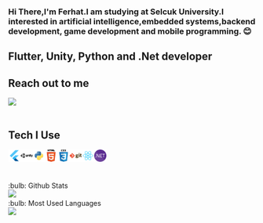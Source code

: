 ### Hi There,I'm Ferhat.I am studying at Selcuk University.I interested in artificial intelligence,embedded systems,backend development, game development and mobile programming. :blush:


## Flutter, Unity, Python and .Net  developer


## Reach out to me
[<img  width="22" src="https://unpkg.com/simple-icons@v6/icons/linkedin.svg" align="left" />][Linkedin]


[Linkedin]: https://www.linkedin.com/in/ferhat-altunok-16b8b620b/
<br/>
<br/>
 

## Tech I Use

<img src="https://raw.githubusercontent.com/github/explore/80688e429a7d4ef2fca1e82350fe8e3517d3494d/topics/flutter/flutter.png" width=25 height=25 align=left>
<img src="https://raw.githubusercontent.com/github/explore/80688e429a7d4ef2fca1e82350fe8e3517d3494d/topics/unity/unity.png" width=25 height=25 align=left>
<img src="https://raw.githubusercontent.com/github/explore/80688e429a7d4ef2fca1e82350fe8e3517d3494d/topics/python/python.png" width=25 height=25 align=left>
<img src="https://raw.githubusercontent.com/github/explore/80688e429a7d4ef2fca1e82350fe8e3517d3494d/topics/html/html.png" width=25 height=25 align=left>
<img src="https://raw.githubusercontent.com/github/explore/80688e429a7d4ef2fca1e82350fe8e3517d3494d/topics/css/css.png" width=25 height=25 align=left>
<img src="https://raw.githubusercontent.com/github/explore/80688e429a7d4ef2fca1e82350fe8e3517d3494d/topics/git/git.png" width=25 height=25 align=left>
<img src="https://raw.githubusercontent.com/github/explore/80688e429a7d4ef2fca1e82350fe8e3517d3494d/topics/react/react.png" width=25 height=25 align=left>
<img src="https://raw.githubusercontent.com/github/explore/80688e429a7d4ef2fca1e82350fe8e3517d3494d/topics/dotnet/dotnet.png" width=25 height=25 align=left>


<br/><br/><br/>

<detatils>
<summary>:bulb: Github Stats</summary>


<img src= "https://github-readme-stats.vercel.app/api?username=ferhataltnk&show_icons=true&theme=tokyonight">

</detatils>


<detatils>
<summary>:bulb: Most Used Languages</summary>

<img src= "https://github-readme-stats.vercel.app/api/top-langs/?username=ferhataltnk&theme=tokyonight">

</detatils>

